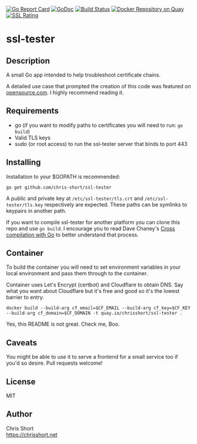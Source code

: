 [![Go Report Card](https://goreportcard.com/badge/github.com/chris-short/ssl-tester)](https://goreportcard.com/report/github.com/chris-short/ssl-tester)
[![GoDoc](https://godoc.org/github.com/chris-short/ssl-tester?status.svg)](https://godoc.org/github.com/chris-short/ssl-tester)
[![Build Status](https://travis-ci.org/chris-short/ssl-tester.svg?branch=master)](https://travis-ci.org/chris-short/ssl-tester)
[![Docker Repository on Quay](https://quay.io/repository/chrisshort/ssl-tester/status "Docker Repository on Quay")](https://quay.io/repository/chrisshort/ssl-tester)
[![SSL Rating](https://sslbadge.org/?domain=ssl-tester.chrisshort.net)](https://www.ssllabs.com/ssltest/analyze.html?d=ssl-tester.chrisshort.net)

# ssl-tester

## Description

A small Go app intended to help troubleshoot certificate chains.

A detailed use case that prompted the creation of this code was featured on [opensource.com](https://opensource.com/article/17/4/testing-certificate-chains-34-line-go-program). I highly recommend reading it.

## Requirements

- go (if you want to modify paths to certificates you will need to run: `go build`)
- Valid TLS keys
- sudo (or root access) to run the ssl-tester server that binds to port 443

## Installing

Installation to your $GOPATH is recommended:

```
go get github.com/chris-short/ssl-tester
```

A public and private key at `/etc/ssl-tester/tls.crt` and `/etc/ssl-tester/tls.key` respectively are expected. These paths can be symlinks to keypairs in another path.

If you want to compile ssl-tester for another platform you can clone this repo and use `go build`. I encourage you to read Dave Chaney's [Cross compilation with Go](https://dave.cheney.net/2015/08/22/cross-compilation-with-go-1-5) to better understand that process.

## Container

To build the container you will need to set environment variables in your local environment and pass them through to the container.

Container uses Let's Encrypt (certbot) and Cloudflare to obtain DNS. Say what you want about Cloudflare but it's free and good so it's the lowest barrier to entry.

`docker build --build-arg cf_email=$CF_EMAIL --build-arg cf_key=$CF_KEY --build-arg cf_domain=$CF_DOMAIN -t quay.io/chrisshort/ssl-tester .`

Yes, this README is not great. Check me, Boo.

## Caveats

You might be able to use it to serve a frontend for a small service too if you'd so desire. Pull requests welcome!

## License

MIT

## Author

Chris Short  
https://chrisshort.net
